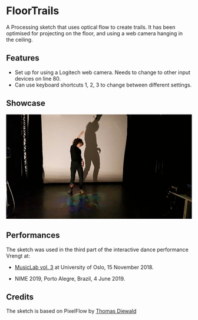 # FloorTrails

A Processing sketch that uses optical flow to create trails. It has been optimised for projecting on the floor, and using a web camera hanging in the ceiling.


## Features ##

- Set up for using a Logitech web camera. Needs to change to other input devices on line 80.
- Can use keyboard shortcuts 1, 2, 3 to change between different settings.

## Showcase

![Animation](20181112_185203-ANIMATION.gif)


## Performances

The sketch was used in the third part of the interactive dance performance Vrengt at:

* [MusicLab vol. 3](https://www.hf.uio.no/ritmo/english/news-and-events/events/musiclab/2018/rhythm/index.html) at University of Oslo, 15 November 2018.

* NIME 2019, Porto Alegre, Brazil, 4 June 2019.


## Credits

The sketch is based on PixelFlow by [Thomas Diewald](http://thomasdiewald.com)
